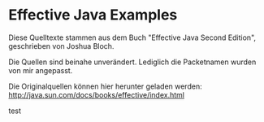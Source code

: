 # Effective Java Examples

Diese Quelltexte stammen aus dem Buch "Effective Java Second Edition", geschrieben von Joshua Bloch.

Die Quellen sind beinahe unverändert. Lediglich die Packetnamen wurden von mir angepasst.

Die Originalquellen können hier herunter geladen werden: http://java.sun.com/docs/books/effective/index.html

test

